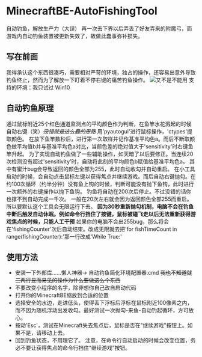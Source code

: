 # MinecraftBE-AutoFishingTool
自动钓鱼，解放生产力（大误）
再一次去下界以后弄丢了好友弄来的附魔弓，而游戏内自动钓鱼装置被更新失效了，故做此蠢事弥补损失。

## 写在前面
我得承认这个东西很凑巧，需要相对严苛的环境，独占的操作，还容易出意外导致钓鱼终止，然而为了解放一下盯着不停右键的痛苦钓鱼操作。
![又不是不能用](https://timgsa.baidu.com/timg?image&quality=80&size=b9999_10000&sec=1595955470235&di=022176a7e5d283642446ecca672a93cb&imgtype=0&src=http%3A%2F%2Fbbs-static.smartisan.cn%2Fdata%2Fattachment%2Fforum%2F201811%2F23%2F185450dmavxh9r5ebbn1ez.jpg)
支持的环境：我只试过 Win10

## 自动钓鱼原理
通过鼠标附近25个红色通道监测点的平均颜色作为判断，在鱼竿水花溅起的时候自动右键（笑）~~*没错就是这么蠢的思路*~~
用'pyautogui'进行鼠标操作，'ctypes'提取颜色。
在放下鱼竿数秒后，进行第一次取样并记作基准平均色a。而后不断取颜色做平均值b并与基准平均色a对比，当颜色差的绝对值大于'sensitivity'时右键鱼竿升起。
为了实现自动钓鱼做了一些辅助操作，如天暗了以后要修正。当连续20次检测没有超过'sensitivity'时，自动将此刻的平均颜色b赋值给基准平均色a。
其中有蜜汁bug会导致返回的颜色全部为255，此时自动收勾并自动重启。
在小工具启动的时候，会自动点击鼠标左键以获得焦点并继续游戏。而后自动右键抛勾。在约100次循环（约半分钟）没有鱼上钩的时候，判断可能没有抛下鱼钩，此时进行一次额外的右键操作以抛下鱼钩。
钓鱼将自动在200次后停止。不过没错的话你也撑不到自动完成一千次。
一般在20次左右就会因为返回颜色全部255而重启。所以要默认这个工具会无限运行下去。
**因为30秒重新抛勾机制，电脑不会在钓鱼中断后触发自动休眠。例如命令行挡住了按键，鼠标被碰飞走以后无法重新获得游戏焦点的时候，只能人工干预**
如果你的电脑不会出255bug，那么将会在'fishingCounter'次后自动结束。改成无限就去把'for fishTimeCount in range(fishingCounter):'那一行改成'While True:'

## 使用方法
- 安装一下外部库……懒人神器→ 自动钓鱼简化环境配置器.cmd ~~我也不知道就三两行显而易见的操作为什么要做这么个东西~~
- 不要改变小程序的名字，除非想你自己改自启动代码
- 打开你的MinecraftBE缩放到合适的位置
- 选择安全的水边，走进低头，使得丢下浮标后浮标在鼠标附近100像素之内，而不因为随机浮动出发收勾。最好测试一次抛勾-来鱼-自动钓起循环，方可放心。
- 按动'Esc'，测试在Minecraft失去焦点后，鼠标是否在"继续游戏"按钮上。如果不是，请移动上去。
- 回到钓鱼状态，不用理它了。
注意，在命令行自动启动的时候会改变位置，务必不要让获得焦点的命令行挡住“继续游戏”按钮。
